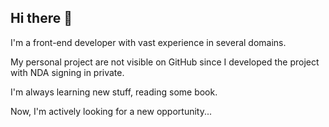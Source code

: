 ## Hi there 👋

I'm a front-end developer with vast experience in several domains.


My personal project are not visible on GitHub since I developed the project with NDA signing in private.

I'm always learning new stuff, reading some book.

Now, I'm actively looking for a new opportunity...

<!--
**jordan716/jordan716** is a ✨ _special_ ✨ repository because its `README.md` (this file) appears on your GitHub profile.

Here are some ideas to get you started:

- 🔭 I’m currently working on ...
- 🌱 I’m currently learning ...
- 👯 I’m looking to collaborate on ...
- 🤔 I’m looking for help with ...
- 💬 Ask me about ...
- 📫 How to reach me: ...
- 😄 Pronouns: ...
- ⚡ Fun fact: ...
-->
